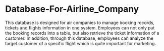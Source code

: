 # Database-For-Airline_Company
This database is designed for air companies to manage booking records, tickets and flights information in one system. Employees can not only put the booking records into a table, but also retrieve the ticket information of a customer. In addition, through this database, employees can analyze the target customer of a specific flight which is quite important for marketing. 
